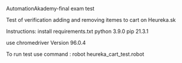 AutomationAkademy-final exam test 

Test of verification adding and removing itemes to cart on Heureka.sk

Instructions: 
install requirements.txt 
python 3.9.0 pip 21.3.1

use chromedriver 
Version 96.0.4

To run test use command : robot heureka_cart_test.robot